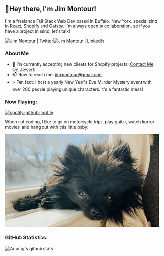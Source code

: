 ## 👋Hey there, I'm Jim Montour!
I'm a freelance Full Stack Web Dev based in Buffalo, New York, specializing in React, Shopify and Gatsby.   I'm always open to collaboration, so if you have a project in mind, let's talk!

[<img align="left" alt="Jim Montour | Twitter" src="https://img.shields.io/badge/Twitter-Jim%20Montour-blue" />][twitter]
[<img align="left" alt="Jim Montour | LinkedIn" src="https://img.shields.io/badge/LinkedIn-Jim%20Montour-blue" />][linkedin]
<br>

### About Me
- 🔭 I’m currently accepting new clients for Shopify projects: [Contact Me On Upwork]
- 📫 How to reach me: jimmontour@gmail.com
- ⚡ Fun fact: I host a yearly New Year's Eve Murder Mystery event with over 200 people playing unique characters.  It's a fantastic mess!

### Now Playing:
[![spotify-github-profile](https://spotify-github-profile.vercel.app/api/view?uid=1229681187&cover_image=true&theme=novatorem)](https://spotify-github-profile.vercel.app/api/view?uid=1229681187&redirect=true)

When not coding, I like to go on motorcycle trips, play guitar, watch horror movies, and hang out with this little baby:

![My dog, Frankie](https://github.com/jimmontour/portfolio/blob/master/images/frank.jpg?raw=true)

### GitHub Statistics:

![Anurag's github stats](https://github-readme-stats.vercel.app/api?username=jimmontour&show_icons=true)

[website]: https://jimmontour.dev
[twitter]: https://twitter.com/jimmontour
[linkedin]: https://linkedin.com/in/jimmontour
[email]: mailto:jimmontour@gmail.com
[Contact Me On Upwork]: https://www.upwork.com/freelancers/~01f63eb03b977bebbf
